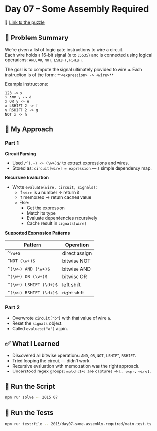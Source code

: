 # Day 07 – Some Assembly Required

📌 [Link to the puzzle](https://adventofcode.com/2015/day/6)

## 🧩 Problem Summary

We’re given a list of logic gate instructions to wire a circuit.  
Each wire holds a 16-bit signal (`0` to `65535`) and is connected using logical operations: `AND`, `OR`, `NOT`, `LSHIFT`, `RSHIFT`.

The goal is to compute the signal ultimately provided to wire **`a`**.
Each instruction is of the form: `**<expression> -> <wire>**`

Example instructions:

```
123 -> x
x AND y -> d
x OR y -> e
x LSHIFT 2 -> f
y RSHIFT 2 -> g
NOT x -> h
```

## 🧠 My Approach

### Part 1

**Circuit Parsing**

- Used `/^(.+) -> (\w+)$/` to extract expressions and wires.
- Stored as: `circuit[wire] = expression` — a simple dependency map.

**Recursive Evaluation**

- Wrote `evaluate(wire, circuit, signals)`:
  - If `wire` is a number → return it
  - If memoized → return cached value
  - Else:
    - Get the expression
    - Match its type
    - Evaluate dependencies recursively
    - Cache result in `signals[wire]`

**Supported Expression Patterns**

| Pattern                | Operation     |
| ---------------------- | ------------- |
| `^\w+$`                | direct assign |
| `^NOT (\w+)$`          | bitwise NOT   |
| `^(\w+) AND (\w+)$`    | bitwise AND   |
| `^(\w+) OR (\w+)$`     | bitwise OR    |
| `^(\w+) LSHIFT (\d+)$` | left shift    |
| `^(\w+) RSHIFT (\d+)$` | right shift   |

### Part 2

- Overwrote `circuit["b"]` with that value of wire `a`.
- Reset the `signals` object.
- Called `evaluate("a")` again.

## ✅ What I Learned

- Discovered all bitwise operations: `AND`, `OR`, `NOT`, `LSHIFT`, `RSHIFT`.
- Tried looping the circuit — didn't work.
- Recursive evaluation with memoization was the right approach.
- Understood regex groups: `match[1+]` are captures → `[, expr, wire]`.

## 🚀 Run the Script

```bash
npm run solve -- 2015 07
```

## 🧪 Run the Tests

```bash
npm run test:file -- 2015/day07-some-assembly-required/main.test.ts
```
